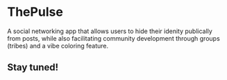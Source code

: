 # ThePulse

A social networking app that allows users to hide their idenity publically from posts, while also facilitating community development through groups (tribes) and a vibe coloring feature.

## Stay tuned!
